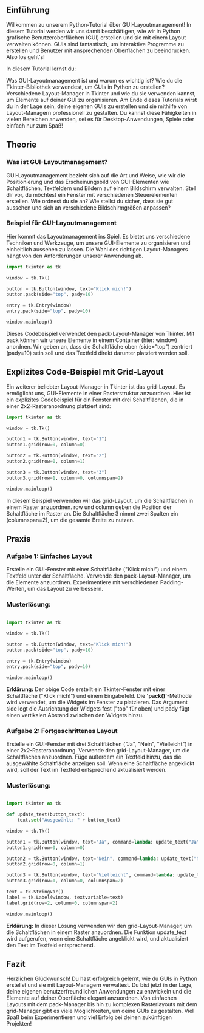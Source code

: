 ## Einführung
Willkommen zu unserem Python-Tutorial über GUI-Layoutmanagement! In diesem Tutorial werden wir uns damit beschäftigen, wie wir in Python grafische Benutzeroberflächen (GUI) erstellen und sie mit einem Layout verwalten können. GUIs sind fantastisch, um interaktive Programme zu erstellen und Benutzer mit ansprechenden Oberflächen zu beeindrucken. Also los geht's!

In diesem Tutorial lernst du:

Was GUI-Layoutmanagement ist und warum es wichtig ist?
Wie du die Tkinter-Bibliothek verwendest, um GUIs in Python zu erstellen?
Verschiedene Layout-Manager in Tkinter und wie du sie verwenden kannst, um Elemente auf deiner GUI zu organisieren.
Am Ende dieses Tutorials wirst du in der Lage sein, deine eigenen GUIs zu erstellen und sie mithilfe von Layout-Managern professionell zu gestalten. Du kannst diese Fähigkeiten in vielen Bereichen anwenden, sei es für Desktop-Anwendungen, Spiele oder einfach nur zum Spaß!

## Theorie

### Was ist GUI-Layoutmanagement?

GUI-Layoutmanagement bezieht sich auf die Art und Weise, wie wir die Positionierung und das Erscheinungsbild von GUI-Elementen wie Schaltflächen, Textfeldern und Bildern auf einem Bildschirm verwalten. Stell dir vor, du möchtest ein Fenster mit verschiedenen Steuerelementen erstellen. Wie ordnest du sie an? Wie stellst du sicher, dass sie gut aussehen und sich an verschiedene Bildschirmgrößen anpassen?

### Beispiel für GUI-Layoutmanagement

Hier kommt das Layoutmanagement ins Spiel. Es bietet uns verschiedene Techniken und Werkzeuge, um unsere GUI-Elemente zu organisieren und einheitlich aussehen zu lassen. Die Wahl des richtigen Layout-Managers hängt von den Anforderungen unserer Anwendung ab.

```python
import tkinter as tk

window = tk.Tk()

button = tk.Button(window, text="Klick mich!")
button.pack(side="top", pady=10)

entry = tk.Entry(window)
entry.pack(side="top", pady=10)

window.mainloop()
```
Dieses Codebeispiel verwendet den pack-Layout-Manager von Tkinter. Mit pack können wir unsere Elemente in einem Container (hier: window) anordnen. Wir geben an, dass die Schaltfläche oben (side="top") zentriert (pady=10) sein soll und das Textfeld direkt darunter platziert werden soll.

## Explizites Code-Beispiel mit Grid-Layout

Ein weiterer beliebter Layout-Manager in Tkinter ist das grid-Layout. Es ermöglicht uns, GUI-Elemente in einer Rasterstruktur anzuordnen. Hier ist ein explizites Codebeispiel für ein Fenster mit drei Schaltflächen, die in einer 2x2-Rasteranordnung platziert sind:

```python
import tkinter as tk

window = tk.Tk()

button1 = tk.Button(window, text="1")
button1.grid(row=0, column=0)

button2 = tk.Button(window, text="2")
button2.grid(row=0, column=1)

button3 = tk.Button(window, text="3")
button3.grid(row=1, column=0, columnspan=2)

window.mainloop()
```
In diesem Beispiel verwenden wir das grid-Layout, um die Schaltflächen in einem Raster anzuordnen. row und column geben die Position der Schaltfläche im Raster an. Die Schaltfläche 3 nimmt zwei Spalten ein (columnspan=2), um die gesamte Breite zu nutzen.

## Praxis
### Aufgabe 1: Einfaches Layout
Erstelle ein GUI-Fenster mit einer Schaltfläche ("Klick mich!") und einem Textfeld unter der Schaltfläche. Verwende den pack-Layout-Manager, um die Elemente anzuordnen. Experimentiere mit verschiedenen Padding-Werten, um das Layout zu verbessern.

### Musterlösung:

```python

import tkinter as tk

window = tk.Tk()

button = tk.Button(window, text="Klick mich!")
button.pack(side="top", pady=10)

entry = tk.Entry(window)
entry.pack(side="top", pady=10)

window.mainloop()
```
**Erklärung:**
Der obige Code erstellt ein Tkinter-Fenster mit einer Schaltfläche ("Klick mich!") und einem Eingabefeld. Die **'pack()'**-Methode wird verwendet, um die Widgets im Fenster zu platzieren. Das Argument side legt die Ausrichtung der Widgets fest ("top" für oben) und pady fügt einen vertikalen Abstand zwischen den Widgets hinzu.

### Aufgabe 2: Fortgeschrittenes Layout
Erstelle ein GUI-Fenster mit drei Schaltflächen ("Ja", "Nein", "Vielleicht") in einer 2x2-Rasteranordnung. Verwende den grid-Layout-Manager, um die Schaltflächen anzuordnen. Füge außerdem ein Textfeld hinzu, das die ausgewählte Schaltfläche anzeigen soll. Wenn eine Schaltfläche angeklickt wird, soll der Text im Textfeld entsprechend aktualisiert werden.

### Musterlösung:

```python

import tkinter as tk

def update_text(button_text):
    text.set("Ausgewählt: " + button_text)

window = tk.Tk()

button1 = tk.Button(window, text="Ja", command=lambda: update_text("Ja"))
button1.grid(row=0, column=0)

button2 = tk.Button(window, text="Nein", command=lambda: update_text("Nein"))
button2.grid(row=0, column=1)

button3 = tk.Button(window, text="Vielleicht", command=lambda: update_text("Vielleicht"))
button3.grid(row=1, column=0, columnspan=2)

text = tk.StringVar()
label = tk.Label(window, textvariable=text)
label.grid(row=2, column=0, columnspan=2)

window.mainloop()
```
**Erklärung:**
In dieser Lösung verwenden wir den grid-Layout-Manager, um die Schaltflächen in einem Raster anzuordnen. Die Funktion update_text wird aufgerufen, wenn eine Schaltfläche angeklickt wird, und aktualisiert den Text im Textfeld entsprechend.

## Fazit
Herzlichen Glückwunsch! Du hast erfolgreich gelernt, wie du GUIs in Python erstellst und sie mit Layout-Managern verwaltest. Du bist jetzt in der Lage, deine eigenen benutzerfreundlichen Anwendungen zu entwickeln und die Elemente auf deiner Oberfläche elegant anzuordnen. Von einfachen Layouts mit dem pack-Manager bis hin zu komplexen Rasterlayouts mit dem grid-Manager gibt es viele Möglichkeiten, um deine GUIs zu gestalten. Viel Spaß beim Experimentieren und viel Erfolg bei deinen zukünftigen Projekten!

